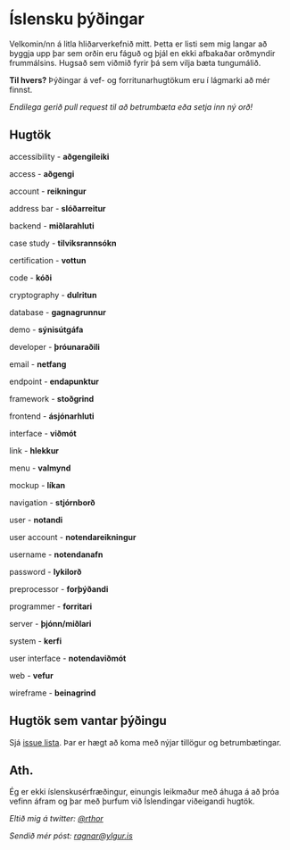 # Íslensku þýðingar
Velkomin/nn á litla hliðarverkefnið mitt. Þetta er listi sem mig langar að byggja upp þar sem orðin eru fáguð og þjál en ekki afbakaðar orðmyndir frummálsins. Hugsað sem viðmið fyrir þá sem vilja bæta tungumálið.

**Til hvers?** Þýðingar á vef- og forritunarhugtökum eru í lágmarki að mér finnst.

*Endilega gerið pull request til að betrumbæta eða setja inn ný orð!*

## Hugtök

accessibility - **aðgengileiki**

access - **aðgengi**

account - **reikningur**

address bar - **slóðarreitur**

backend - **miðlarahluti**

case study - **tilviksrannsókn**

certification - **vottun**

code - **kóði**

cryptography - **dulritun**

database - **gagnagrunnur**

demo - **sýnisútgáfa**

developer - **þróunaraðili**

email - **netfang**

endpoint - **endapunktur**

framework - **stoðgrind**

frontend - **ásjónarhluti**

interface - **viðmót**

link - **hlekkur**

menu - **valmynd**

mockup - **líkan**

navigation - **stjórnborð**

user - **notandi**

user account - **notendareikningur**

username - **notendanafn**

password - **lykilorð**

preprocessor - **forþýðandi**

programmer - **forritari**

server - **þjónn/miðlari**

system - **kerfi**

user interface - **notendaviðmót**

web - **vefur**

wireframe - **beinagrind**

## Hugtök sem vantar þýðingu

Sjá [issue lista](https://github.com/rthor/Hugtok/issues). Þar er hægt að koma með nýjar tillögur og betrumbætingar.

## Ath.
Ég er ekki íslenskusérfræðingur, einungis leikmaður með áhuga á að þróa vefinn áfram og þar með þurfum við Íslendingar viðeigandi hugtök.

*Eltið mig á twitter: [@rthor](http://twitter.com/rthor)*

*Sendið mér póst: [ragnar@ylgur.is](mailto:ragnar@ylgur.is)*
